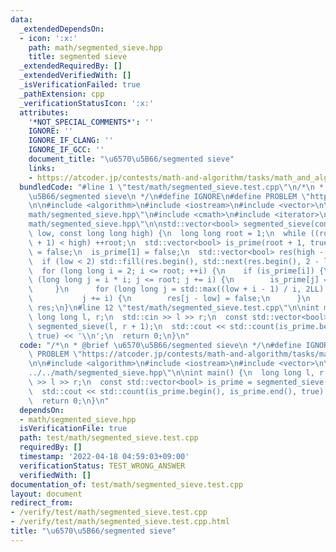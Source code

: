 ```yaml
---
data:
  _extendedDependsOn:
  - icon: ':x:'
    path: math/segmented_sieve.hpp
    title: segmented sieve
  _extendedRequiredBy: []
  _extendedVerifiedWith: []
  _isVerificationFailed: true
  _pathExtension: cpp
  _verificationStatusIcon: ':x:'
  attributes:
    '*NOT_SPECIAL_COMMENTS*': ''
    IGNORE: ''
    IGNORE_IF_CLANG: ''
    IGNORE_IF_GCC: ''
    document_title: "\u6570\u5B66/segmented sieve"
    links:
    - https://atcoder.jp/contests/math-and-algorithm/tasks/math_and_algorithm_bt
  bundledCode: "#line 1 \"test/math/segmented_sieve.test.cpp\"\n/*\n * @brief \u6570\
    \u5B66/segmented sieve\n */\n#define IGNORE\n#define PROBLEM \"https://atcoder.jp/contests/math-and-algorithm/tasks/math_and_algorithm_bt\"\
    \n\n#include <algorithm>\n#include <iostream>\n#include <vector>\n\n#line 3 \"\
    math/segmented_sieve.hpp\"\n#include <cmath>\n#include <iterator>\n#line 6 \"\
    math/segmented_sieve.hpp\"\n\nstd::vector<bool> segmented_sieve(const long long\
    \ low, const long long high) {\n  long long root = 1;\n  while ((root + 1) * (root\
    \ + 1) < high) ++root;\n  std::vector<bool> is_prime(root + 1, true);\n  is_prime[0]\
    \ = false;\n  is_prime[1] = false;\n  std::vector<bool> res(high - low, true);\n\
    \  if (low < 2) std::fill(res.begin(), std::next(res.begin(), 2 - low), false);\n\
    \  for (long long i = 2; i <= root; ++i) {\n    if (is_prime[i]) {\n      for\
    \ (long long j = i * i; j <= root; j += i) {\n        is_prime[j] = false;\n \
    \     }\n      for (long long j = std::max((low + i - 1) / i, 2LL) * i; j < high;\n\
    \           j += i) {\n        res[j - low] = false;\n      }\n    }\n  }\n  return\
    \ res;\n}\n#line 12 \"test/math/segmented_sieve.test.cpp\"\n\nint main() {\n \
    \ long long l, r;\n  std::cin >> l >> r;\n  const std::vector<bool> is_prime =\
    \ segmented_sieve(l, r + 1);\n  std::cout << std::count(is_prime.begin(), is_prime.end(),\
    \ true) << '\\n';\n  return 0;\n}\n"
  code: "/*\n * @brief \u6570\u5B66/segmented sieve\n */\n#define IGNORE\n#define\
    \ PROBLEM \"https://atcoder.jp/contests/math-and-algorithm/tasks/math_and_algorithm_bt\"\
    \n\n#include <algorithm>\n#include <iostream>\n#include <vector>\n\n#include \"\
    ../../math/segmented_sieve.hpp\"\n\nint main() {\n  long long l, r;\n  std::cin\
    \ >> l >> r;\n  const std::vector<bool> is_prime = segmented_sieve(l, r + 1);\n\
    \  std::cout << std::count(is_prime.begin(), is_prime.end(), true) << '\\n';\n\
    \  return 0;\n}\n"
  dependsOn:
  - math/segmented_sieve.hpp
  isVerificationFile: true
  path: test/math/segmented_sieve.test.cpp
  requiredBy: []
  timestamp: '2022-04-18 04:59:03+09:00'
  verificationStatus: TEST_WRONG_ANSWER
  verifiedWith: []
documentation_of: test/math/segmented_sieve.test.cpp
layout: document
redirect_from:
- /verify/test/math/segmented_sieve.test.cpp
- /verify/test/math/segmented_sieve.test.cpp.html
title: "\u6570\u5B66/segmented sieve"
---
```

